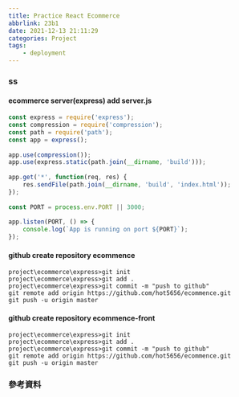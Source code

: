 ```yaml
---
title: Practice React Ecommerce
abbrlink: 23b1
date: 2021-12-13 21:11:29
categories: Project
tags:
	- deployment
---
```


### ss
#### ecommerce server(express) add server.js
``` js
const express = require('express');
const compression = require('compression');
const path = require('path');
const app = express();
 
app.use(compression());
app.use(express.static(path.join(__dirname, 'build')));
 
app.get('*', function(req, res) {
    res.sendFile(path.join(__dirname, 'build', 'index.html'));
});
 
const PORT = process.env.PORT || 3000;
 
app.listen(PORT, () => {
    console.log(`App is running on port ${PORT}`);
});
```

#### github create repository ecommence
```
project\ecommerce\express>git init
project\ecommerce\express>git add .
project\ecommerce\express>git commit -m "push to github"
git remote add origin https://github.com/hot5656/ecommence.git
git push -u origin master
```

#### github create repository ecommence-front
```
project\ecommerce\express>git init
project\ecommerce\express>git add .
project\ecommerce\express>git commit -m "push to github"
git remote add origin https://github.com/hot5656/ecommence.git
git push -u origin master
```

<!--more-->

### 參考資料
